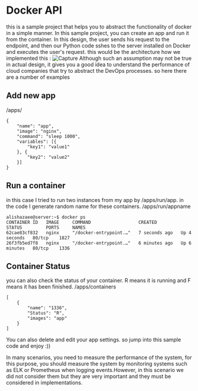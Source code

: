 # Docker API
this is a sample project that helps you to abstract the functionality of docker in a simple manner. In this sample project, you can create an app and run it from the container. In this design, the user sends his request to the endpoint, and then our Python code sshes to the server installed on Docker and executes the user's request.
this would be the architecture how we implemented this :
![Capture](https://user-images.githubusercontent.com/53411387/198748839-b85c023d-e967-44d7-821b-d5dabed33c19.PNG)
Although such an assumption may not be true in actual design, it gives you a good idea to understand the performance of cloud companies that try to abstract the DevOps processes.
so here there are a number of examples

## Add new app
/apps/
```
{
	"name": "app",
	"image": "nginx",
	"command": "sleep 1000",
	"variables": [{
		"key1": "value1"
	}, {
		"key2": "value2"
	}]
}
```
## Run a container
in this case I tried to run two instances from my app by /apps/run/app. in the code I generate random name for these containers.
/apps/run/appname
```
alishazaee@server:~$ docker ps
CONTAINER ID   IMAGE     COMMAND                  CREATED         STATUS         PORTS     NAMES
62cae83cf832   nginx     "/docker-entrypoint.…"   7 seconds ago   Up 4 seconds   80/tcp    1827
26f3fb5ed7f8   nginx     "/docker-entrypoint.…"   6 minutes ago   Up 6 minutes   80/tcp    1336
```
## Container Status
you can also check the status of your container. R means it is running and F means it has been finished.
/apps/containers
```
[
    {
        "name": "1336",
        "Status": "R",
        "images": "app"
    }
]
```

You can also delete and edit your app settings. so jump into this sample code and enjoy :))

In many scenarios, you need to measure the performance of the system, for this purpose, you should measure the system by monitoring systems such as ELK or Prometheus when logging events.However, in this scenario we did not consider them but they are very important and they must be considered in implementations.


